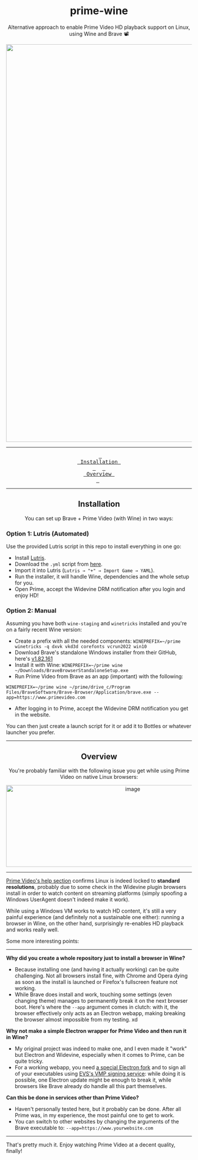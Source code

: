 <h1 align="center"> prime-wine </h1>
<p align="center"> Alternative approach to enable Prime Video HD playback support on Linux, using Wine and Brave 📽️ </p>

<div align="center">

<img width="3824" height="1080" alt="merged_side_by_side_updated" src="https://github.com/user-attachments/assets/7c5bbf9b-fe41-4db5-b70f-2d1d027b8488" />

---

  &ensp;<a href="#installation-%EF%B8%8F"><kbd> <br> Installation <br> </kbd></a>&ensp;
  &ensp;<a href="#overview"><kbd> <br> Overview <br> </kbd></a>&ensp;

---

## Installation

You can set up Brave + Prime Video (with Wine) in two ways:

</div>

### Option 1: Lutris (Automated)
Use the provided Lutris script in this repo to install everything in one go:
- Install [Lutris](https://lutris.net/downloads/).
- Download the `.yml` script from [here]().
- Import it into Lutris (`Lutris → "+" → Import Game → YAML`).
- Run the installer, it will handle Wine, dependencies and the whole setup for you.
- Open Prime, accept the Widevine DRM notification after you login and enjoy HD!

### Option 2: Manual
Assuming you have both `wine-staging` and `winetricks` installed and you're on a fairly recent Wine version:
- Create a prefix with all the needed components: `WINEPREFIX=~/prime winetricks -q dxvk vkd3d corefonts vcrun2022 win10`
- Download Brave's standalone Windows installer from their GitHub, here's [v1.82.161](https://github.com/brave/brave-browser/releases/tag/v1.82.161)
- Install it with Wine: `WINEPREFIX=~/prime wine ~/Downloads/BraveBrowserStandaloneSetup.exe`
- Run Prime Video from Brave as an app (important) with the following:
```
WINEPREFIX=~/prime wine ~/prime/drive_c/Program Files/BraveSoftware/Brave-Browser/Application/brave.exe --app=https://www.primevideo.com
```
- After logging in to Prime, accept the Widevine DRM notification you get in the website.

You can then just create a launch script for it or add it to Bottles or whatever launcher you prefer.

---

<div align="center">
  
## Overview

You're probably familiar with the following issue you get while using Prime Video on native Linux browsers:

<img width="671" height="222" alt="image" src="https://github.com/user-attachments/assets/e1e6fe09-31c1-43a7-9b37-3c20d5c29035" />

---

</div>

[Prime Video's help section](https://www.primevideo.com/help?nodeId=GUX9FYHU5D8LC9EJ) confirms Linux is indeed locked to **standard resolutions**, probably due to some check in the Widevine plugin
browsers install in order to watch content on streaming platforms (simply spoofing a Windows UserAgent doesn't indeed make it work).

While using a Windows VM works to watch HD content, it's still a very painful experience (and definitely not a sustainable one either): running a browser in Wine, on the other hand, surprisingly re-enables
HD playback and works really well.

Some more interesting points:

---

**Why did you create a whole repository just to install a browser in Wine?**
- Because installing one (and having it actually working) can be quite challenging. Not all browsers install fine, with Chrome and Opera dying as soon as the install is launched or Firefox's fullscreen feature not working.
- While Brave does install and work, touching some settings (even changing theme) manages to permanently break it on the next browser boot. Here's where the `--app` argument comes in clutch: with it, the browser effectively only acts as an Electron webapp, making breaking the browser almost impossible from my testing. xd

**Why not make a simple Electron wrapper for Prime Video and then run it in Wine?**
- My original project was indeed to make one, and I even made it "work" but Electron and Widevine, especially when it comes to Prime, can be quite tricky.
- For a working webapp, you need [a special Electron fork](https://github.com/castlabs/electron-releases) and to sign all of your executables using [EVS's VMP signing service](https://github.com/castlabs/electron-releases/wiki/EVS): while doing it is possible, one Electron update might be enough to break it, while browsers like Brave already do handle all this part themselves.

**Can this be done in services other than Prime Video?**
- Haven't personally tested here, but it probably can be done. After all Prime was, in my experience, the most painful one to get to work.
- You can switch to other websites by changing the arguments of the Brave executable to: `--app=https://www.yourwebsite.com`

---

That's pretty much it. Enjoy watching Prime Video at a decent quality, finally!
